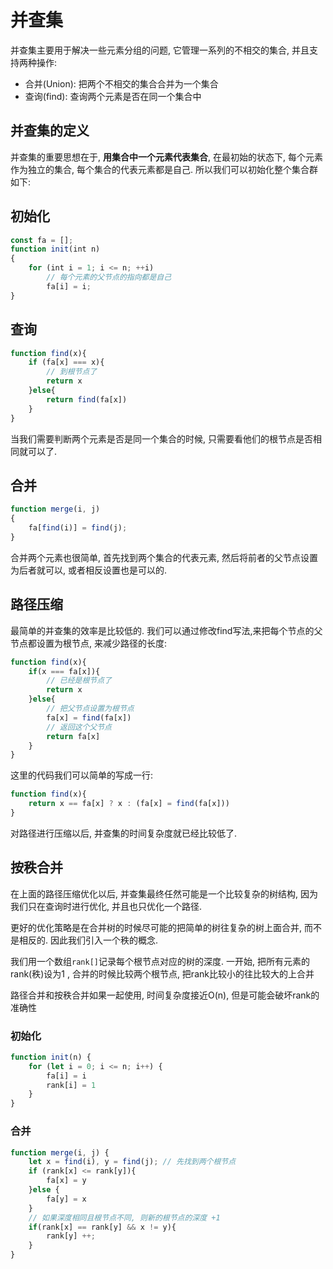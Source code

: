 # 并查集

并查集主要用于解决一些元素分组的问题, 它管理一系列的不相交的集合, 并且支持两种操作:

- 合并(Union): 把两个不相交的集合合并为一个集合
- 查询(find): 查询两个元素是否在同一个集合中


## 并查集的定义

并查集的重要思想在于, **用集合中一个元素代表集合**, 在最初始的状态下, 每个元素作为独立的集合, 每个集合的代表元素都是自己. 所以我们可以初始化整个集合群如下:

## 初始化

```js
const fa = [];
function init(int n)
{
    for (int i = 1; i <= n; ++i)
        // 每个元素的父节点的指向都是自己
        fa[i] = i;
}
```

## 查询

```js
function find(x){
    if (fa[x] === x){
        // 到根节点了
        return x
    }else{
        return find(fa[x])
    }
}
```

当我们需要判断两个元素是否是同一个集合的时候, 只需要看他们的根节点是否相同就可以了.

## 合并

```js
function merge(i, j)
{
    fa[find(i)] = find(j);
}
```

合并两个元素也很简单, 首先找到两个集合的代表元素, 然后将前者的父节点设置为后者就可以, 或者相反设置也是可以的. 


## 路径压缩

最简单的并查集的效率是比较低的. 我们可以通过修改find写法,来把每个节点的父节点都设置为根节点, 来减少路径的长度:

```js
function find(x){
    if(x === fa[x]){
        // 已经是根节点了
        return x
    }else{
        // 把父节点设置为根节点
        fa[x] = find(fa[x])
        // 返回这个父节点
        return fa[x]
    }
}
```

这里的代码我们可以简单的写成一行:

```js
function find(x){
    return x == fa[x] ? x : (fa[x] = find(fa[x]))
}
```

对路径进行压缩以后, 并查集的时间复杂度就已经比较低了.

## 按秩合并

在上面的路径压缩优化以后, 并查集最终任然可能是一个比较复杂的树结构, 因为我们只在查询时进行优化, 并且也只优化一个路径.

更好的优化策略是在合并树的时候尽可能的把简单的树往复杂的树上面合并, 而不是相反的. 因此我们引入一个秩的概念.

我们用一个数组`rank[]`记录每个根节点对应的树的深度. 一开始, 把所有元素的rank(秩)设为1 , 合并的时候比较两个根节点, 把rank比较小的往比较大的上合并

路径合并和按秩合并如果一起使用, 时间复杂度接近O(n), 但是可能会破坏rank的准确性

### 初始化

```js
function init(n) {
    for (let i = 0; i <= n; i++) {
        fa[i] = i
        rank[i] = 1   
    }
}
```

### 合并

```js
function merge(i, j) {
    let x = find(i), y = find(j); // 先找到两个根节点
    if (rank[x] <= rank[y]){
        fa[x] = y
    }else {
        fa[y] = x
    }
    // 如果深度相同且根节点不同, 则新的根节点的深度 +1
    if(rank[x] == rank[y] && x != y){
        rank[y] ++;
    }
}
```



